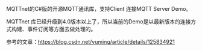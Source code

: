 MQTTnet的C#版的开源MQTT通讯库，支持Client 连接MQTT Server Demo。

 MQTTnet 库已经升级到4.0版本以上了，所以当前的Demo是以最新版本的连接方式构建、事件订阅等方面去做处理的。

 参考的文章：https://blog.csdn.net/yuming/article/details/125834921

